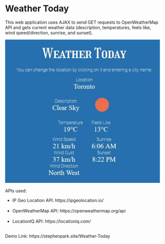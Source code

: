 # Weather Today
This web application uses AJAX to send GET requests to OpenWeatherMap API and gets current weather data (description, temperatures, feels like, wind speed/direction, sunrise, and sunset).<br />

![image info](screenshot.jpg)

APIs used:<br />
<ul>
    <li>IP Geo Location API: https://ipgeolocation.io/</li><br />
    <li>OpenWeatherMap API: https://openweathermap.org/api</li><br />
    <li>LocationIQ API: https://locationiq.com/</li>
</ul><br />
Demo Link: https://stephenpark.site/Weather-Today<br />